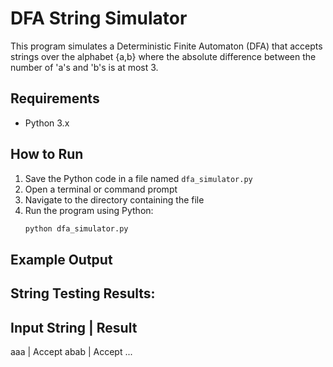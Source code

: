 # DFA String Simulator

This program simulates a Deterministic Finite Automaton (DFA) that accepts strings over the alphabet {a,b} where the absolute difference between the number of 'a's and 'b's is at most 3.

## Requirements

- Python 3.x

## How to Run

1. Save the Python code in a file named `dfa_simulator.py`
2. Open a terminal or command prompt
3. Navigate to the directory containing the file
4. Run the program using Python:
   ```bash
   python dfa_simulator.py


## Example Output

String Testing Results:
----------------------------------------
Input String              | Result
----------------------------------------
aaa                      | Accept
abab                     | Accept
...

